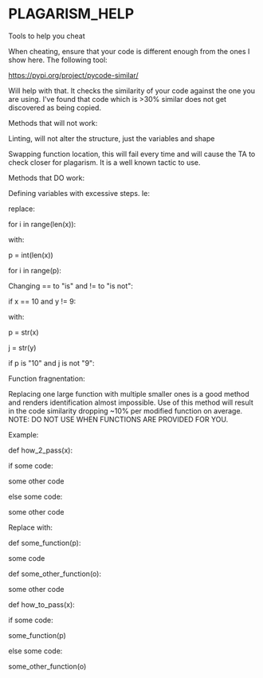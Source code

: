 # PLAGARISM_HELP
Tools to help you cheat


When cheating, ensure that your code is different enough from the ones I show here. The following tool:

https://pypi.org/project/pycode-similar/

Will help with that. It checks the similarity of your code against the one you are using. I've found that code which is >30% similar does not get discovered as being copied. 


Methods that will not work:

Linting, will not alter the structure, just the variables and shape

Swapping function location, this will fail every time and will cause the TA to check closer for plagarism. It is a well known tactic to use.

Methods that DO work:

Defining variables with excessive steps. Ie: 

replace:

for i in range(len(x)):
  
with:

p = int(len(x))

for i in range(p):


Changing == to "is" and != to "is not":

if x == 10 and y != 9:

  
with:

p = str(x)

j = str(y)

if p is "10" and j is not "9":

Function fragnentation:

Replacing one large function with multiple smaller ones is a good method and renders identification almost impossible. Use of this method will result in the code similarity dropping ~10% per modified function on average. NOTE: DO NOT USE WHEN FUNCTIONS ARE PROVIDED FOR YOU.

Example:

def how_2_pass(x):

  if some code:
    
  some other code
   
   else some code:
      
   some other code

Replace with:

def some_function(p):

  some code
 
def some_other_function(o):
  
  some other code
  
def how_to_pass(x):

  if some code:
    
  some_function(p)
   
   else some code:
   
  some_other_function(o)
    
